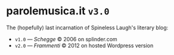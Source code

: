 # parolemusica.it `v3.0`

The (hopefully) last incarnation of Spineless Laugh's literary blog:
- `v1.0` — *Schegge* © 2006 on splinder.com
- `v2.0` — *Frammenti* © 2012 on hosted Wordpress version